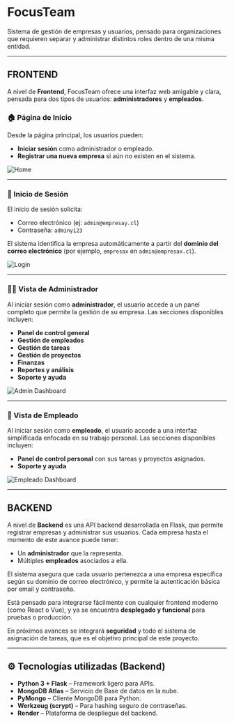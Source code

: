 # FocusTeam

Sistema de gestión de empresas y usuarios, pensado para organizaciones que requieren separar y administrar distintos roles dentro de una misma entidad.

---

## FRONTEND

A nivel de **Frontend**, FocusTeam ofrece una interfaz web amigable y clara, pensada para dos tipos de usuarios: **administradores** y **empleados**.

### 🏠 Página de Inicio

Desde la página principal, los usuarios pueden:

- **Iniciar sesión** como administrador o empleado.
- **Registrar una nueva empresa** si aún no existen en el sistema.

![Home](https://cdn.discordapp.com/attachments/1221978128952332289/1383939710686330950/image.png?ex=68509dcb&is=684f4c4b&hm=9cacb031d07e107486271fe22edd01b78d3c86213d2b5449897977faa14245ed&)

---

### 🔐 Inicio de Sesión

El inicio de sesión solicita:

- Correo electrónico (ej: `admin@empresay.cl`)
- Contraseña: `adminy123`

El sistema identifica la empresa automáticamente a partir del **dominio del correo electrónico** (por ejemplo, `empresax` en `admin@empresax.cl`).

![Login](https://cdn.discordapp.com/attachments/1221978128952332289/1383940081693364265/image.png?ex=68509e23&is=684f4ca3&hm=069ed393f7fe7fc2cbe62a6e2959e11bda4af644176f9f66edfe5b561868e728&)

---

### 🧑‍💼 Vista de Administrador

Al iniciar sesión como **administrador**, el usuario accede a un panel completo que permite la gestión de su empresa. Las secciones disponibles incluyen:

- **Panel de control general**
- **Gestión de empleados**
- **Gestión de tareas**
- **Gestión de proyectos**
- **Finanzas**
- **Reportes y análisis**
- **Soporte y ayuda**

![Admin Dashboard](https://cdn.discordapp.com/attachments/1221978128952332289/1383941189899911320/image.png?ex=68509f2c&is=684f4dac&hm=e2ddf58e7069dfbb4d8fd53f310bca6f552ead62701add465c081abac83351ce&)

---

### 👷 Vista de Empleado

Al iniciar sesión como **empleado**, el usuario accede a una interfaz simplificada enfocada en su trabajo personal. Las secciones disponibles incluyen:

- **Panel de control personal** con sus tareas y proyectos asignados.
- **Soporte y ayuda**

![Empleado Dashboard](https://cdn.discordapp.com/attachments/1221978128952332289/1383941189899911320/image.png?ex=68509f2c&is=684f4dac&hm=e2ddf58e7069dfbb4d8fd53f310bca6f552ead62701add465c081abac83351ce&)

---

## BACKEND

A nivel de **Backend** es una API backend desarrollada en Flask, que permite registrar empresas y administrar sus usuarios. Cada empresa hasta el momento de este avance puede tener:

- Un **administrador** que la representa.
- Múltiples **empleados** asociados a ella.

El sistema asegura que cada usuario pertenezca a una empresa específica según su dominio de correo electrónico, y permite la autenticación básica por email y contraseña.

Está pensado para integrarse fácilmente con cualquier frontend moderno (como React o Vue), y ya se encuentra **desplegado y funcional** para pruebas o producción.

En próximos avances se integrará **seguridad** y todo el sistema de asignación de tareas, que es el objetivo principal de este proyecto.

---

## ⚙️ Tecnologías utilizadas (Backend)

- **Python 3 + Flask** – Framework ligero para APIs.
- **MongoDB Atlas** – Servicio de Base de datos en la nube.
- **PyMongo** – Cliente MongoDB para Python.
- **Werkzeug (scrypt)** – Para hashing seguro de contraseñas.
- **Render** – Plataforma de despliegue del backend.
